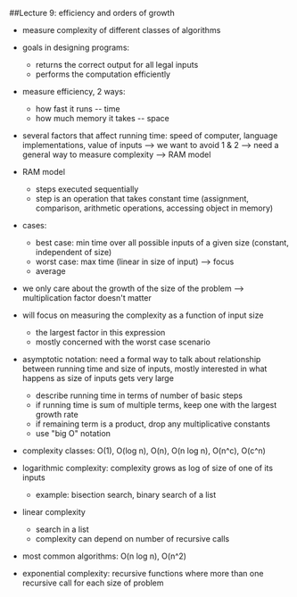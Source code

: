##Lecture 9: efficiency and orders of growth

* measure complexity of different classes of algorithms
* goals in designing programs:
	* returns the correct output for all legal inputs
	* performs the computation efficiently
* measure efficiency, 2 ways:
	* how fast it runs -- time
	* how much memory it takes -- space
* several factors that affect running time: speed of computer, language implementations, value of inputs --> we want to avoid 1 & 2 --> need a general way to measure complexity --> RAM model
* RAM model
	* steps executed sequentially
	* step is an operation that takes constant time (assignment, comparison, arithmetic operations, accessing object in memory)
	
* cases:
	* best case: min time over all possible inputs of a given size (constant, independent of size)
	* worst case: max time (linear in size of input) --> focus
	* average
	
* we only care about the growth of the size of the problem --> multiplication factor doesn't matter
* will focus on measuring the complexity as a function of input size
	* the largest factor in this expression
	* mostly concerned with the worst case scenario
* asymptotic notation: need a formal way to talk about relationship between running time and size of inputs, mostly interested in what happens as size of inputs gets very large
	* describe running time in terms of number of basic steps
	* if running time is sum of multiple terms, keep one with the largest growth rate
	* if remaining term is a product, drop any multiplicative constants
	* use "big O" notation
	
* complexity classes: O(1), O(log n), O(n), O(n log n), O(n^c), O(c^n)
* logarithmic complexity: complexity grows as log of size of one of its inputs
	* example: bisection search, binary search of a list
* linear complexity
	* search in a list
	* complexity can depend on number of recursive calls
* most common algorithms: O(n log n), O(n^2)
* exponential complexity: recursive functions where more than one recursive call for each size of problem

	